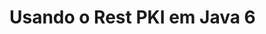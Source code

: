 ﻿# Usando o Rest PKI em Java 6

<!-- link to version in English -->
<div data-alt-locales="en-us"></div>
